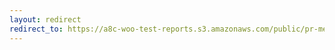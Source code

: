 ```yaml
---
layout: redirect
redirect_to: https://a8c-woo-test-reports.s3.amazonaws.com/public/pr-merge/37725/e2e/index.html
---
```

